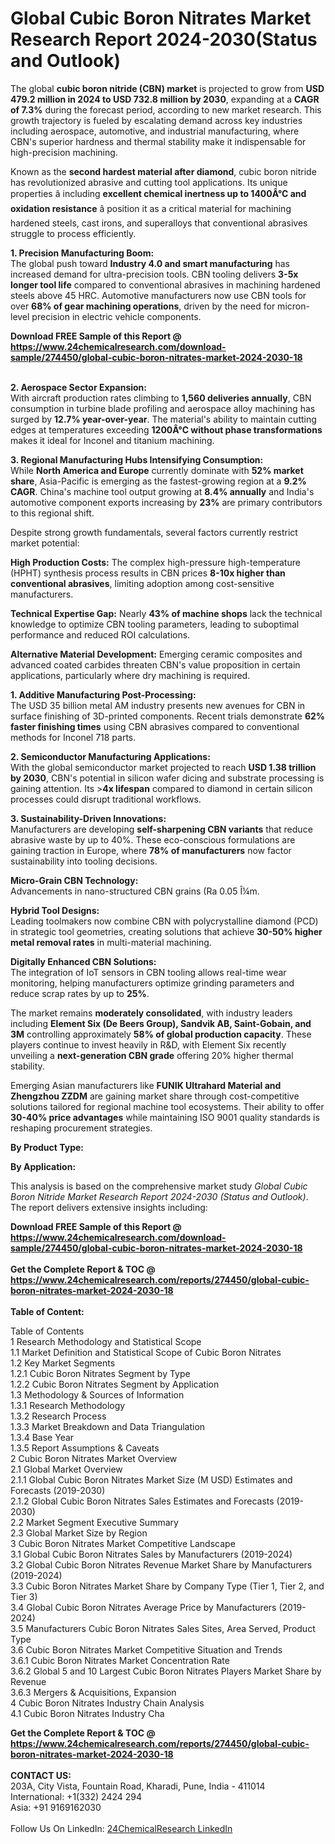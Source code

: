 <h1>Global Cubic Boron Nitrates Market Research Report 2024-2030(Status and Outlook)</h1><p>The global <strong>cubic boron nitride (CBN) market</strong> is projected to grow from <strong>USD 479.2 million in 2024 to USD 732.8 million by 2030</strong>, expanding at a <strong>CAGR of 7.3%</strong> during the forecast period, according to new market research. This growth trajectory is fueled by escalating demand across key industries including aerospace, automotive, and industrial manufacturing, where CBN's superior hardness and thermal stability make it indispensable for high-precision machining.</p><p>Known as the <strong>second hardest material after diamond</strong>, cubic boron nitride has revolutionized abrasive and cutting tool applications. Its unique properties â including <strong>excellent chemical inertness up to 1400Â°C and oxidation resistance</strong> â position it as a critical material for machining hardened steels, cast irons, and superalloys that conventional abrasives struggle to process efficiently.</p><p><strong>1. Precision Manufacturing Boom:</strong><br>
The global push toward <strong>Industry 4.0 and smart manufacturing</strong> has increased demand for ultra-precision tools. CBN tooling delivers <strong>3-5x longer tool life</strong> compared to conventional abrasives in machining hardened steels above 45 HRC. Automotive manufacturers now use CBN tools for over <strong>68% of gear machining operations</strong>, driven by the need for micron-level precision in electric vehicle components.</p><div><b>Download FREE Sample of this Report @ 
            <a href="https://www.24chemicalresearch.com/download-sample/274450/global-cubic-boron-nitrates-market-2024-2030-18">
            https://www.24chemicalresearch.com/download-sample/274450/global-cubic-boron-nitrates-market-2024-2030-18</a></b></div><br><p><strong>2. Aerospace Sector Expansion:</strong><br>
With aircraft production rates climbing to <strong>1,560 deliveries annually</strong>, CBN consumption in turbine blade profiling and aerospace alloy machining has surged by <strong>12.7% year-over-year</strong>. The material's ability to maintain cutting edges at temperatures exceeding <strong>1200Â°C without phase transformations</strong> makes it ideal for Inconel and titanium machining.</p><p><strong>3. Regional Manufacturing Hubs Intensifying Consumption:</strong><br>
While <strong>North America and Europe</strong> currently dominate with <strong>52% market share</strong>, Asia-Pacific is emerging as the fastest-growing region at a <strong>9.2% CAGR</strong>. China's machine tool output growing at <strong>8.4% annually</strong> and India's automotive component exports increasing by <strong>23%</strong> are primary contributors to this regional shift.</p><p>Despite strong growth fundamentals, several factors currently restrict market potential:</p><p><strong>High Production Costs:</strong> The complex high-pressure high-temperature (HPHT) synthesis process results in CBN prices <strong>8-10x higher than conventional abrasives</strong>, limiting adoption among cost-sensitive manufacturers.</p><p><strong>Technical Expertise Gap:</strong> Nearly <strong>43% of machine shops</strong> lack the technical knowledge to optimize CBN tooling parameters, leading to suboptimal performance and reduced ROI calculations.</p><p><strong>Alternative Material Development:</strong> Emerging ceramic composites and advanced coated carbides threaten CBN's value proposition in certain applications, particularly where dry machining is required.</p><p><strong>1. Additive Manufacturing Post-Processing:</strong><br>
The USD 35 billion metal AM industry presents new avenues for CBN in surface finishing of 3D-printed components. Recent trials demonstrate <strong>62% faster finishing times</strong> using CBN abrasives compared to conventional methods for Inconel 718 parts.</p><p><strong>2. Semiconductor Manufacturing Applications:</strong><br>
With the global semiconductor market projected to reach <strong>USD 1.38 trillion by 2030</strong>, CBN's potential in silicon wafer dicing and substrate processing is gaining attention. Its &gt;<strong>4x lifespan</strong> compared to diamond in certain silicon processes could disrupt traditional workflows.</p><p><strong>3. Sustainability-Driven Innovations:</strong><br>
Manufacturers are developing <strong>self-sharpening CBN variants</strong> that reduce abrasive waste by up to 40%. These eco-conscious formulations are gaining traction in Europe, where <strong>78% of manufacturers</strong> now factor sustainability into tooling decisions.</p><p><strong>Micro-Grain CBN Technology:</strong> <br>
        Advancements in nano-structured CBN grains (Ra 0.05 Î¼m.</p><p><strong>Hybrid Tool Designs:</strong><br>
        Leading toolmakers now combine CBN with polycrystalline diamond (PCD) in strategic tool geometries, creating solutions that achieve <strong>30-50% higher metal removal rates</strong> in multi-material machining.</p><p><strong>Digitally Enhanced CBN Solutions:</strong><br>
        The integration of IoT sensors in CBN tooling allows real-time wear monitoring, helping manufacturers optimize grinding parameters and reduce scrap rates by up to <strong>25%</strong>.</p><p>The market remains <strong>moderately consolidated</strong>, with industry leaders including <strong>Element Six (De Beers Group), Sandvik AB, Saint-Gobain, and 3M</strong> controlling approximately <strong>58% of global production capacity</strong>. These players continue to invest heavily in R&amp;D, with Element Six recently unveiling a <strong>next-generation CBN grade</strong> offering 20% higher thermal stability.</p><p>Emerging Asian manufacturers like <strong>FUNIK Ultrahard Material and Zhengzhou ZZDM</strong> are gaining market share through cost-competitive solutions tailored for regional machine tool ecosystems. Their ability to offer <strong>30-40% price advantages</strong> while maintaining ISO 9001 quality standards is reshaping procurement strategies.</p><p><strong>By Product Type:</strong></p><p><strong>By Application:</strong></p><p>This analysis is based on the comprehensive market study <em>Global Cubic Boron Nitride Market Research Report 2024-2030 (Status and Outlook)</em>. The report delivers extensive insights including:</p><div><b>Download FREE Sample of this Report @ 
            <a href="https://www.24chemicalresearch.com/download-sample/274450/global-cubic-boron-nitrates-market-2024-2030-18">
            https://www.24chemicalresearch.com/download-sample/274450/global-cubic-boron-nitrates-market-2024-2030-18</a></b></div><br><div><b>Get the Complete Report & TOC @ 
            <a href="https://www.24chemicalresearch.com/reports/274450/global-cubic-boron-nitrates-market-2024-2030-18">
            https://www.24chemicalresearch.com/reports/274450/global-cubic-boron-nitrates-market-2024-2030-18</a></b></div><br>
            <b>Table of Content:</b><p>Table of Contents<br />
1 Research Methodology and Statistical Scope<br />
1.1 Market Definition and Statistical Scope of Cubic Boron Nitrates<br />
1.2 Key Market Segments<br />
1.2.1 Cubic Boron Nitrates Segment by Type<br />
1.2.2 Cubic Boron Nitrates Segment by Application<br />
1.3 Methodology & Sources of Information<br />
1.3.1 Research Methodology<br />
1.3.2 Research Process<br />
1.3.3 Market Breakdown and Data Triangulation<br />
1.3.4 Base Year<br />
1.3.5 Report Assumptions & Caveats<br />
2 Cubic Boron Nitrates Market Overview<br />
2.1 Global Market Overview<br />
2.1.1 Global Cubic Boron Nitrates Market Size (M USD) Estimates and Forecasts (2019-2030)<br />
2.1.2 Global Cubic Boron Nitrates Sales Estimates and Forecasts (2019-2030)<br />
2.2 Market Segment Executive Summary<br />
2.3 Global Market Size by Region<br />
3 Cubic Boron Nitrates Market Competitive Landscape<br />
3.1 Global Cubic Boron Nitrates Sales by Manufacturers (2019-2024)<br />
3.2 Global Cubic Boron Nitrates Revenue Market Share by Manufacturers (2019-2024)<br />
3.3 Cubic Boron Nitrates Market Share by Company Type (Tier 1, Tier 2, and Tier 3)<br />
3.4 Global Cubic Boron Nitrates Average Price by Manufacturers (2019-2024)<br />
3.5 Manufacturers Cubic Boron Nitrates Sales Sites, Area Served, Product Type<br />
3.6 Cubic Boron Nitrates Market Competitive Situation and Trends<br />
3.6.1 Cubic Boron Nitrates Market Concentration Rate<br />
3.6.2 Global 5 and 10 Largest Cubic Boron Nitrates Players Market Share by Revenue<br />
3.6.3 Mergers & Acquisitions, Expansion<br />
4 Cubic Boron Nitrates Industry Chain Analysis<br />
4.1 Cubic Boron Nitrates Industry Cha</p><div><b>Get the Complete Report & TOC @ 
            <a href="https://www.24chemicalresearch.com/reports/274450/global-cubic-boron-nitrates-market-2024-2030-18">
            https://www.24chemicalresearch.com/reports/274450/global-cubic-boron-nitrates-market-2024-2030-18</a></b></div><br><b>CONTACT US:</b><br>
            203A, City Vista, Fountain Road, Kharadi, Pune, India - 411014<br>
            International: +1(332) 2424 294<br>
            Asia: +91 9169162030 <br><br>
            Follow Us On LinkedIn: <a href="https://www.linkedin.com/company/24chemicalresearch/">24ChemicalResearch LinkedIn</a>